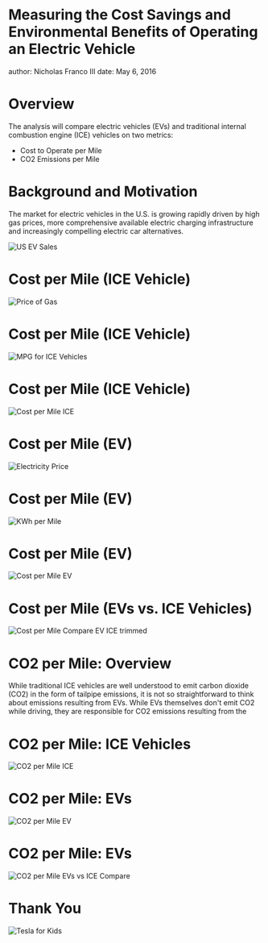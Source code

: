 Measuring the Cost Savings and Environmental Benefits of Operating an Electric Vehicle
========================================================
author: Nicholas Franco III
date: May 6, 2016

Overview
========================================================

The analysis will compare electric vehicles (EVs) and traditional internal combustion engine (ICE) vehicles on two metrics:

- Cost to Operate per Mile
- CO2 Emissions per Mile

Background and Motivation
========================================================


The market for electric vehicles in the U.S. is growing rapidly driven by high gas prices, more comprehensive available electric charging infrastructure and increasingly compelling electric car alternatives. 

![US EV Sales](https://raw.githubusercontent.com/nfrancoiii/CSCI_E107_FInal_Project_Franco/master/US_EV_Sales.png)

Cost per Mile (ICE Vehicle)
========================================================

![Price of Gas](https://raw.githubusercontent.com/nfrancoiii/CSCI_E107_FInal_Project_Franco/master/price_of_gas.png)


Cost per Mile (ICE Vehicle)
========================================================

![MPG for ICE Vehicles](https://raw.githubusercontent.com/nfrancoiii/CSCI_E107_FInal_Project_Franco/master/mpg_all_models.png)

Cost per Mile (ICE Vehicle)
========================================================

![Cost per Mile ICE](https://raw.githubusercontent.com/nfrancoiii/CSCI_E107_FInal_Project_Franco/master/ice_cents_per_mile_all.png)


Cost per Mile (EV)
========================================================

![Electricity Price](https://raw.githubusercontent.com/nfrancoiii/CSCI_E107_FInal_Project_Franco/master/elec_prices.png)

Cost per Mile (EV)
========================================================

![KWh per Mile](https://raw.githubusercontent.com/nfrancoiii/CSCI_E107_FInal_Project_Franco/master/kwh_mile.png)

Cost per Mile (EV)
========================================================

![Cost per Mile EV](https://raw.githubusercontent.com/nfrancoiii/CSCI_E107_FInal_Project_Franco/master/cents_per_mile_ev.png)


Cost per Mile (EVs vs. ICE Vehicles)
========================================================

![Cost per Mile Compare EV ICE trimmed](https://raw.githubusercontent.com/nfrancoiii/CSCI_E107_FInal_Project_Franco/master/evs_ice_cost_per_mile_trimmed.png)

CO2 per Mile: Overview
========================================================

While traditional ICE vehicles are well understood to emit carbon dioxide (CO2) in the form of tailpipe emissions, it is not so straightforward to think about emissions resulting from EVs. While EVs themselves don't emit CO2 while driving, they are responsible for CO2 emissions resulting from the 

CO2 per Mile: ICE Vehicles
========================================================

![CO2 per Mile ICE](https://raw.githubusercontent.com/nfrancoiii/CSCI_E107_FInal_Project_Franco/master/co2_per_mile_ice.png)

CO2 per Mile: EVs
========================================================

![CO2 per Mile EV](https://raw.githubusercontent.com/nfrancoiii/CSCI_E107_FInal_Project_Franco/master/co2_mile_evs.png)

CO2 per Mile: EVs
========================================================

![CO2 per Mile EVs vs ICE Compare](https://raw.githubusercontent.com/nfrancoiii/CSCI_E107_FInal_Project_Franco/master/ice_ev_co2_mile.png)

Thank You
========================================================

![Tesla for Kids](https://raw.githubusercontent.com/nfrancoiii/CSCI_E107_FInal_Project_Franco/master/tesla_for_kids.jpg)
